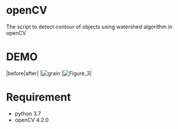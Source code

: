 # openCV

The script to detect contour of objects using watershed algorithm in openCV

# DEMO

|before|after|
|![grain](https://user-images.githubusercontent.com/51973830/78889462-a4693080-7a9e-11ea-9cca-2846b36b3ca8.JPG)
|![Figure_3](https://user-images.githubusercontent.com/51973830/78890152-12fabe00-7aa0-11ea-80d7-3842c71a4cdb.png)|

# Requirement
* python 3.7
* openCV 4.2.0

